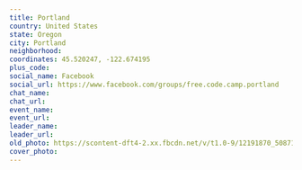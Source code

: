 ```yaml
---
title: Portland
country: United States
state: Oregon
city: Portland
neighborhood: 
coordinates: 45.520247, -122.674195
plus_code:
social_name: Facebook
social_url: https://www.facebook.com/groups/free.code.camp.portland
chat_name:
chat_url:
event_name:
event_url:
leader_name:
leader_url:
old_photo: https://scontent-dft4-2.xx.fbcdn.net/v/t1.0-9/12191870_508712419297753_6177114864377945770_n.jpg?oh=3e2de62d3171d821e0cd60c3ce2e9c1c&oe=5958EECD
cover_photo:
---
```

